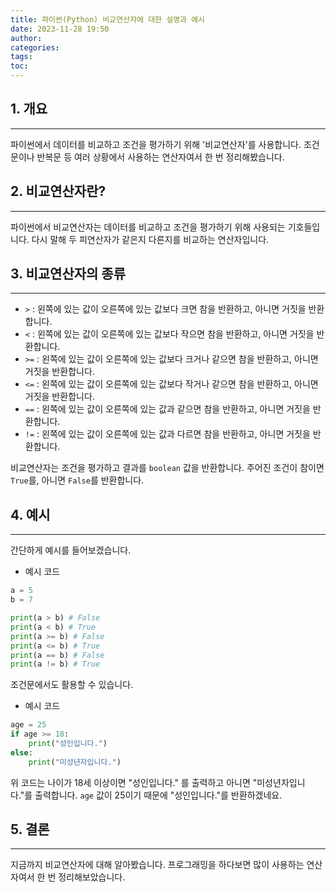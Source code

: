 ```yaml
---
title: 파이썬(Python) 비교연산자에 대한 설명과 예시
date: 2023-11-28 19:50
author: 
categories: 
tags: 
toc:
---
```


## 1. 개요
---
파이썬에서 데이터를 비교하고 조건을 평가하기 위해 '비교연산자'를 사용합니다.
조건문이나 반복문 등 여러 상황에서 사용하는 연산자여서 한 번 정리해봤습니다.



## 2. 비교연산자란?
---
파이썬에서 비교연산자는 데이터를 비교하고 조건을 평가하기 위해 사용되는 기호들입니다. 다시 말해 두 피연산자가 같은지 다른지를 비교하는 연산자입니다.



## 3. 비교연산자의 종류
---
- `>` : 왼쪽에 있는 값이 오른쪽에 있는 값보다 크면 참을 반환하고, 아니면 거짓을 반환합니다.
- `<` : 왼쪽에 있는 값이 오른쪽에 있는 값보다 작으면 참을 반환하고, 아니면 거짓을 반환합니다.
- `>=` : 왼쪽에 있는 값이 오른쪽에 있는 값보다 크거나 같으면 참을 반환하고, 아니면 거짓을 반환합니다.
- `<=` : 왼쪽에 있는 값이 오른쪽에 있는 값보다 작거나 같으면 참을 반환하고, 아니면 거짓을 반환합니다.
- `==` : 왼쪽에 있는 값이 오른쪽에 있는 값과 같으면 참을 반환하고, 아니면 거짓을 반환합니다.
- `!=` : 왼쪽에 있는 값이 오른쪽에 있는 값과 다르면 참을 반환하고, 아니면 거짓을 반환합니다.

비교연산자는 조건을 평가하고 결과를 `boolean` 값을 반환합니다. 주어진 조건이 참이면 `True`를, 아니면 `False`를 반환합니다.



## 4. 예시
---
간단하게 예시를 들어보겠습니다.

- 예시 코드
```python
a = 5
b = 7

print(a > b) # False
print(a < b) # True
print(a >= b) # False
print(a <= b) # True
print(a == b) # False
print(a != b) # True
```

조건문에서도 활용할 수 있습니다.

- 예시 코드
```python
age = 25
if age >= 18:
	print("성인입니다.")
else:
	print("미성년자입니다.")
```

위 코드는 나이가 18세 이상이면 "성인입니다." 를 출력하고 아니면 "미성년자입니다."를 출력합니다.
`age` 값이 25이기 때문에 "성인입니다."를 반환하겠네요.



## 5. 결론
---
지금까지 비교연산자에 대해 알아봤습니다. 프로그래밍을 하다보면 많이 사용하는 연산자여서 한 번 정리해보았습니다.